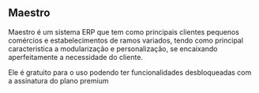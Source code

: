## Maestro


Maestro é um sistema ERP que tem como principais clientes pequenos comércios e estabelecimentos de ramos variados,
tendo como principal caracteristica a modularização e personalização, se encaixando aperfeitamente a necessidade do cliente.

Ele é gratuito para o uso podendo ter funcionalidades desbloqueadas com a assinatura do plano premium

